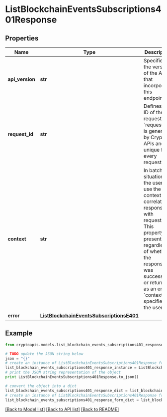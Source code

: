 # ListBlockchainEventsSubscriptions401Response


## Properties
Name | Type | Description | Notes
------------ | ------------- | ------------- | -------------
**api_version** | **str** | Specifies the version of the API that incorporates this endpoint. | 
**request_id** | **str** | Defines the ID of the request. The &#x60;requestId&#x60; is generated by Crypto APIs and it&#39;s unique for every request. | 
**context** | **str** | In batch situations the user can use the context to correlate responses with requests. This property is present regardless of whether the response was successful or returned as an error. &#x60;context&#x60; is specified by the user. | [optional] 
**error** | [**ListBlockchainEventsSubscriptionsE401**](ListBlockchainEventsSubscriptionsE401.md) |  | 

## Example

```python
from cryptoapis.models.list_blockchain_events_subscriptions401_response import ListBlockchainEventsSubscriptions401Response

# TODO update the JSON string below
json = "{}"
# create an instance of ListBlockchainEventsSubscriptions401Response from a JSON string
list_blockchain_events_subscriptions401_response_instance = ListBlockchainEventsSubscriptions401Response.from_json(json)
# print the JSON string representation of the object
print ListBlockchainEventsSubscriptions401Response.to_json()

# convert the object into a dict
list_blockchain_events_subscriptions401_response_dict = list_blockchain_events_subscriptions401_response_instance.to_dict()
# create an instance of ListBlockchainEventsSubscriptions401Response from a dict
list_blockchain_events_subscriptions401_response_form_dict = list_blockchain_events_subscriptions401_response.from_dict(list_blockchain_events_subscriptions401_response_dict)
```
[[Back to Model list]](../README.md#documentation-for-models) [[Back to API list]](../README.md#documentation-for-api-endpoints) [[Back to README]](../README.md)


